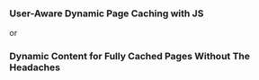### User-Aware Dynamic Page Caching with JS

or

### Dynamic Content for Fully Cached Pages Without The Headaches
